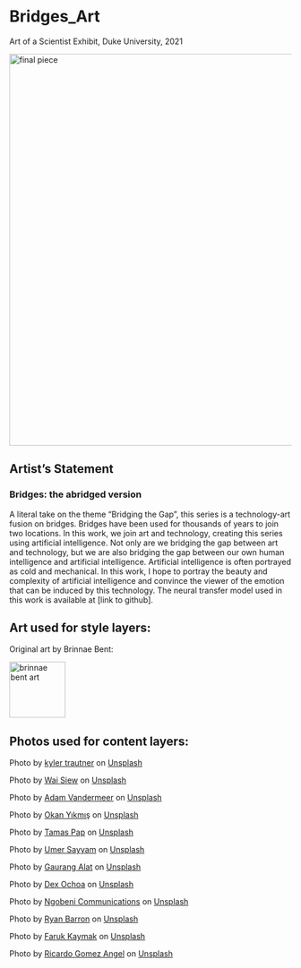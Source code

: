 # Bridges_Art
Art of a Scientist Exhibit, Duke University, 2021

<img src="https://user-images.githubusercontent.com/43549914/105904010-9add9480-5fee-11eb-9d9d-c750dfcb6888.jpg" alt="final piece" width="700"/>

## Artist’s Statement

### Bridges: the abridged version
A literal take on the theme “Bridging the Gap”, this series is a technology-art fusion on bridges. Bridges have been used for thousands of years to join two locations. 
In this work, we join art and technology, creating this series using artificial intelligence. Not only are we bridging the gap between art and technology, but we are also 
bridging the gap between our own human intelligence and artificial intelligence. Artificial intelligence is often portrayed as cold and mechanical. In this work, I hope to 
portray the beauty and complexity of artificial intelligence and convince the viewer of the emotion that can be induced by this technology. 
The neural transfer model used in this work is available at [link to github].

## Art used for style layers:
Original art by Brinnae Bent:

<img src="https://user-images.githubusercontent.com/43549914/105905181-2146a600-5ff0-11eb-948c-fecf91485212.JPG" alt="brinnae bent art" width="100"/>


## Photos used for content layers:

<span>Photo by <a href="https://unsplash.com/@kylertrautner?utm_source=unsplash&amp;utm_medium=referral&amp;utm_content=creditCopyText">kyler trautner</a> on <a href="https://unsplash.com/s/photos/bridge?utm_source=unsplash&amp;utm_medium=referral&amp;utm_content=creditCopyText">Unsplash</a></span>

<span>Photo by <a href="https://unsplash.com/@jawis?utm_source=unsplash&amp;utm_medium=referral&amp;utm_content=creditCopyText">Wai Siew</a> on <a href="https://unsplash.com/s/photos/bridge?utm_source=unsplash&amp;utm_medium=referral&amp;utm_content=creditCopyText">Unsplash</a></span>

<span>Photo by <a href="https://unsplash.com/@adamgoguru?utm_source=unsplash&amp;utm_medium=referral&amp;utm_content=creditCopyText">Adam Vandermeer</a> on <a href="https://unsplash.com/s/photos/bridge?utm_source=unsplash&amp;utm_medium=referral&amp;utm_content=creditCopyText">Unsplash</a></span>

<span>Photo by <a href="https://unsplash.com/@okann?utm_source=unsplash&amp;utm_medium=referral&amp;utm_content=creditCopyText">Okan Yıkmış</a> on <a href="https://unsplash.com/s/photos/bridge?utm_source=unsplash&amp;utm_medium=referral&amp;utm_content=creditCopyText">Unsplash</a></span>

<span>Photo by <a href="https://unsplash.com/@tamasp?utm_source=unsplash&amp;utm_medium=referral&amp;utm_content=creditCopyText">Tamas Pap</a> on <a href="https://unsplash.com/s/photos/bridge?utm_source=unsplash&amp;utm_medium=referral&amp;utm_content=creditCopyText">Unsplash</a></span>

<span>Photo by <a href="https://unsplash.com/@sayyam197?utm_source=unsplash&amp;utm_medium=referral&amp;utm_content=creditCopyText">Umer Sayyam</a> on <a href="https://unsplash.com/s/photos/golden-gate-bridge?utm_source=unsplash&amp;utm_medium=referral&amp;utm_content=creditCopyText">Unsplash</a></span>

<span>Photo by <a href="https://unsplash.com/@gaurangalat?utm_source=unsplash&amp;utm_medium=referral&amp;utm_content=creditCopyText">Gaurang Alat</a> on <a href="https://unsplash.com/s/photos/golden-gate-bridge?utm_source=unsplash&amp;utm_medium=referral&amp;utm_content=creditCopyText">Unsplash</a></span>

<span>Photo by <a href="https://unsplash.com/@dxtrmcmxc?utm_source=unsplash&amp;utm_medium=referral&amp;utm_content=creditCopyText">Dex Ochoa</a> on <a href="https://unsplash.com/s/photos/swinging-bridge?utm_source=unsplash&amp;utm_medium=referral&amp;utm_content=creditCopyText">Unsplash</a></span>

<span>Photo by <a href="https://unsplash.com/@ngobenicom?utm_source=unsplash&amp;utm_medium=referral&amp;utm_content=creditCopyText">Ngobeni Communications</a> on <a href="https://unsplash.com/s/photos/arch?utm_source=unsplash&amp;utm_medium=referral&amp;utm_content=creditCopyText">Unsplash</a></span>

<span>Photo by <a href="https://unsplash.com/@netherlandz108?utm_source=unsplash&amp;utm_medium=referral&amp;utm_content=creditCopyText">Ryan Barron</a> on <a href="https://unsplash.com/s/photos/arch?utm_source=unsplash&amp;utm_medium=referral&amp;utm_content=creditCopyText">Unsplash</a></span>

<span>Photo by <a href="https://unsplash.com/@fkaymak?utm_source=unsplash&amp;utm_medium=referral&amp;utm_content=creditCopyText">Faruk Kaymak</a> on <a href="https://unsplash.com/s/photos/old-bridge?utm_source=unsplash&amp;utm_medium=referral&amp;utm_content=creditCopyText">Unsplash</a></span>

<span>Photo by <a href="https://unsplash.com/@ripato?utm_source=unsplash&amp;utm_medium=referral&amp;utm_content=creditCopyText">Ricardo Gomez Angel</a> on <a href="https://unsplash.com/s/photos/old-bridge?utm_source=unsplash&amp;utm_medium=referral&amp;utm_content=creditCopyText">Unsplash</a></span>
